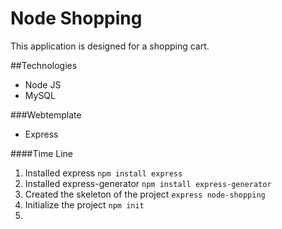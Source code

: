 # Node Shopping

This application is designed for a shopping cart. 

##Technologies
* Node JS
* MySQL

###Webtemplate
* Express

####Time Line
1. Installed express `npm install express`
2. Installed express-generator `npm install express-generator`
3. Created the skeleton of the project `express node-shopping`
4. Initialize the project `npm init`
5. 